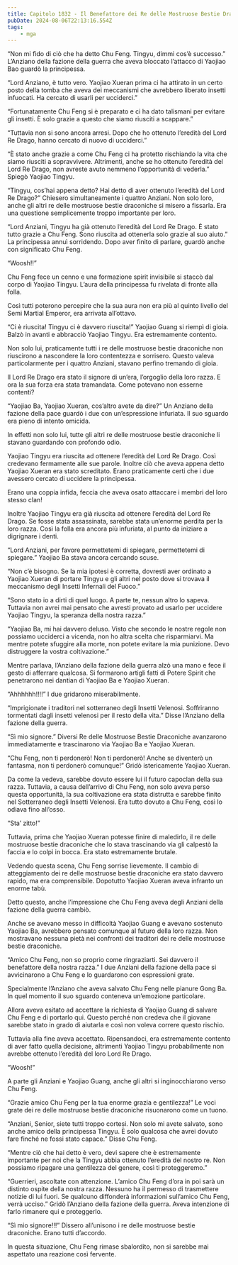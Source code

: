 ```yaml
---
title: Capitolo 1832 - Il Benefattore dei Re delle Mostruose Bestie Draconiche
pubDate: 2024-08-06T22:13:16.554Z
tags:
    - mga
---
```



“Non mi fido di ciò che ha detto Chu Feng. Tingyu, dimmi cos’è successo.” L’Anziano della fazione della guerra che aveva bloccato l’attacco di Yaojiao Bao guardò la principessa.


“Lord Anziano, è tutto vero. Yaojiao Xueran prima ci ha attirato in un certo posto della tomba che aveva dei meccanismi che avrebbero liberato insetti infuocati. Ha cercato di usarli per ucciderci.”


“Fortunatamente Chu Feng si è preparato e ci ha dato talismani per evitare gli insetti. È solo grazie a questo che siamo riusciti a scappare.”

“Tuttavia non si sono ancora arresi. Dopo che ho ottenuto l’eredità del Lord Re Drago, hanno cercato di nuovo di ucciderci.”


“È stato anche grazie a come Chu Feng ci ha protetto rischiando la vita che siamo riusciti a sopravvivere. Altrimenti, anche se ho ottenuto l’eredità del Lord Re Drago, non avreste avuto nemmeno l’opportunità di vederla.” Spiegò Yaojiao Tingyu.


“Tingyu, cos’hai appena detto? Hai detto di aver ottenuto l’eredità del Lord Re Drago?” Chiesero simultaneamente i quattro Anziani. Non solo loro, anche gli altri re delle mostruose bestie draconiche si misero a fissarla. Era una questione semplicemente troppo importante per loro.


“Lord Anziani, Tingyu ha già ottenuto l’eredità del Lord Re Drago. È stato tutto grazie a Chu Feng. Sono riuscita ad ottenerla solo grazie al suo aiuto.” La principessa annuì sorridendo. Dopo aver finito di parlare, guardò anche con significato Chu Feng.

“Woosh!!”


Chu Feng fece un cenno e una formazione spirit invisibile si staccò dal corpo di Yaojiao Tingyu. L’aura della principessa fu rivelata di fronte alla folla.


Così tutti poterono percepire che la sua aura non era più al quinto livello del Semi Martial Emperor, era arrivata all’ottavo.


“Ci è riuscita! Tingyu ci è davvero riuscita!” Yaojiao Guang si riempì di gioia. Balzò in avanti e abbracciò Yaojiao Tingyu. Era estremamente contento.


Non solo lui, praticamente tutti i re delle mostruose bestie draconiche non riuscirono a nascondere la loro contentezza e sorrisero. Questo valeva particolarmente per i quattro Anziani, stavano perfino tremando di gioia.


Il Lord Re Drago era stato il signore di un’era, l’orgoglio della loro razza. E ora la sua forza era stata tramandata. Come potevano non esserne contenti?


“Yaojiao Ba, Yaojiao Xueran, cos’altro avete da dire?” Un Anziano della fazione della pace guardò i due con un’espressione infuriata. Il suo sguardo era pieno di intento omicida.


In effetti non solo lui, tutte gli altri re delle mostruose bestie draconiche li stavano guardando con profondo odio.


Yaojiao Tingyu era riuscita ad ottenere l’eredità del Lord Re Drago. Così credevano fermamente alle sue parole. Inoltre ciò che aveva appena detto Yaojiao Xueran era stato screditato. Erano praticamente certi che i due avessero cercato di uccidere la principessa.


Erano una coppia infida, feccia che aveva osato attaccare i membri del loro stesso clan!


Inoltre Yaojiao Tingyu era già riuscita ad ottenere l’eredità del Lord Re Drago. Se fosse stata assassinata, sarebbe stata un’enorme perdita per la loro razza. Così la folla era ancora più infuriata, al punto da iniziare a digrignare i denti.

“Lord Anziani, per favore permettetemi di spiegare, permettetemi di spiegare.” Yaojiao Ba stava ancora cercando scuse.


“Non c’è bisogno. Se la mia ipotesi è corretta, dovresti aver ordinato a Yaojiao Xueran di portare Tingyu e gli altri nel posto dove si trovava il meccanismo degli Insetti Infernali del Fuoco.”


“Sono stato io a dirti di quel luogo. A parte te, nessun altro lo sapeva. Tuttavia non avrei mai pensato che avresti provato ad usarlo per uccidere Yaojiao Tingyu, la speranza della nostra razza.”


“Yaojiao Ba, mi hai davvero deluso. Visto che secondo le nostre regole non possiamo ucciderci a vicenda, non ho altra scelta che risparmiarvi. Ma mentre potete sfuggire alla morte, non potete evitare la mia punizione. Devo distruggere la vostra coltivazione.”

Mentre parlava, l’Anziano della fazione della guerra alzò una mano e fece il gesto di afferrare qualcosa. Si formarono artigli fatti di Potere Spirit che penetrarono nei dantian di Yaojiao Ba e Yaojiao Xueran.


“Ahhhhhh!!!!” I due gridarono miserabilmente.


“Imprigionate i traditori nel sotterraneo degli Insetti Velenosi. Soffriranno tormentati dagli insetti velenosi per il resto della vita.” Disse l’Anziano della fazione della guerra.

“Sì mio signore.” Diversi Re delle Mostruose Bestie Draconiche avanzarono immediatamente e trascinarono via Yaojiao Ba e Yaojiao Xueran.


“Chu Feng, non ti perdonerò! Non ti perdonerò! Anche se diventerò un fantasma, non ti perdonerò comunque!” Gridò istericamente Yaojiao Xueran.

Da come la vedeva, sarebbe dovuto essere lui il futuro capoclan della sua razza. Tuttavia, a causa dell’arrivo di Chu Feng, non solo aveva perso questa opportunità, la sua coltivazione era stata distrutta e sarebbe finito nel Sotterraneo degli Insetti Velenosi. Era tutto dovuto a Chu Feng, così lo odiava fino all’osso.


“Sta’ zitto!”


Tuttavia, prima che Yaojiao Xueran potesse finire di maledirlo, il re delle mostruose bestie draconiche che lo stava trascinando via gli calpestò la faccia e lo colpì in bocca. Era stato estremamente brutale.


Vedendo questa scena, Chu Feng sorrise lievemente. Il cambio di atteggiamento dei re delle mostruose bestie draconiche era stato davvero rapido, ma era comprensibile. Dopotutto Yaojiao Xueran aveva infranto un enorme tabù.


Detto questo, anche l’impressione che Chu Feng aveva degli Anziani della fazione della guerra cambiò.


Anche se avevano messo in difficoltà Yaojiao Guang e avevano sostenuto Yaojiao Ba, avrebbero pensato comunque al futuro della loro razza. Non mostravano nessuna pietà nei confronti dei traditori dei re delle mostruose bestie draconiche.


“Amico Chu Feng, non so proprio come ringraziarti. Sei davvero il benefattore della nostra razza.” I due Anziani della fazione della pace si avvicinarono a Chu Feng e lo guardarono con espressioni grate.


Specialmente l’Anziano che aveva salvato Chu Feng nelle pianure Gong Ba. In quel momento il suo sguardo conteneva un’emozione particolare.


Allora aveva esitato ad accettare la richiesta di Yaojiao Guang di salvare Chu Feng e di portarlo qui. Questo perché non credeva che il giovane sarebbe stato in grado di aiutarla e così non voleva correre questo rischio.


Tuttavia alla fine aveva accettato. Ripensandoci, era estremamente contento di aver fatto quella decisione, altrimenti Yaojiao Tingyu probabilmente non avrebbe ottenuto l’eredità del loro Lord Re Drago.


“Woosh!”


A parte gli Anziani e Yaojiao Guang, anche gli altri si inginocchiarono verso Chu Feng.


“Grazie amico Chu Feng per la tua enorme grazia e gentilezza!” Le voci grate dei re delle mostruose bestie draconiche risuonarono come un tuono.


“Anziani, Senior, siete tutti troppo cortesi. Non solo mi avete salvato, sono anche amico della principessa Tingyu. È solo qualcosa che avrei dovuto fare finché ne fossi stato capace.” Disse Chu Feng.


“Mentre ciò che hai detto è vero, devi sapere che è estremamente importante per noi che la Tingyu abbia ottenuto l’eredità del nostro re. Non possiamo ripagare una gentilezza del genere, così ti proteggeremo.”

“Guerrieri, ascoltate con attenzione. L’amico Chu Feng d’ora in poi sarà un distinto ospite della nostra razza. Nessuno ha il permesso di trasmettere notizie di lui fuori. Se qualcuno diffonderà informazioni sull’amico Chu Feng, verrà ucciso.” Gridò l’Anziano della fazione della guerra. Aveva intenzione  di farlo rimanere qui e proteggerlo.


“Sì mio signore!!!” Dissero all’unisono i re delle mostruose bestie draconiche. Erano tutti d’accordo.


In questa situazione, Chu Feng rimase sbalordito, non si sarebbe mai aspettato una reazione così fervente.



